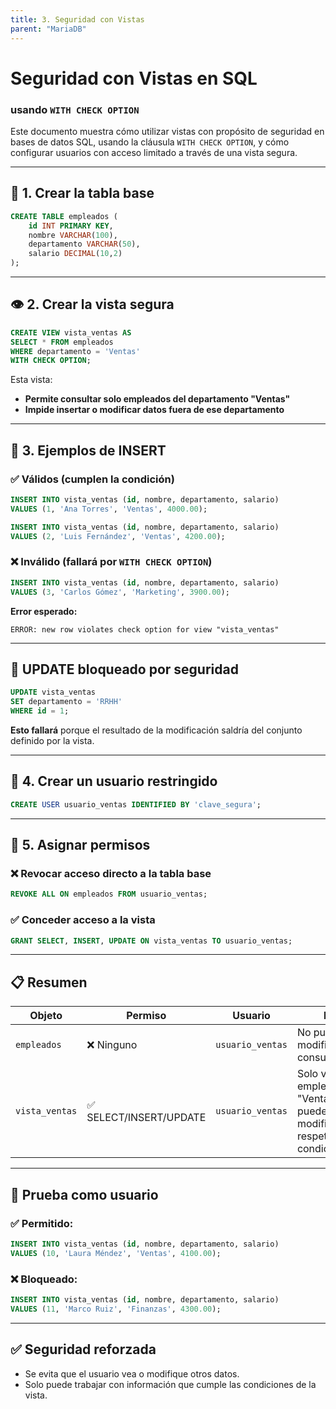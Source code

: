 ```yaml
---
title: 3. Seguridad con Vistas
parent: "MariaDB"
---
```

# Seguridad con Vistas en SQL 

### usando `WITH CHECK OPTION`

Este documento muestra cómo utilizar vistas con propósito de seguridad en bases de datos SQL, usando la cláusula `WITH CHECK OPTION`, y cómo configurar usuarios con acceso limitado a través de una vista segura.

---

## 🧱 1. Crear la tabla base

```sql
CREATE TABLE empleados (
    id INT PRIMARY KEY,
    nombre VARCHAR(100),
    departamento VARCHAR(50),
    salario DECIMAL(10,2)
);
```

---

## 👁 2. Crear la vista segura

```sql
CREATE VIEW vista_ventas AS
SELECT * FROM empleados
WHERE departamento = 'Ventas'
WITH CHECK OPTION;
```

Esta vista:

- **Permite consultar solo empleados del departamento "Ventas"**
- **Impide insertar o modificar datos fuera de ese departamento**

---

## 🧪 3. Ejemplos de INSERT

### ✅ Válidos (cumplen la condición)

```sql
INSERT INTO vista_ventas (id, nombre, departamento, salario)
VALUES (1, 'Ana Torres', 'Ventas', 4000.00);

INSERT INTO vista_ventas (id, nombre, departamento, salario)
VALUES (2, 'Luis Fernández', 'Ventas', 4200.00);
```

### ❌ Inválido (fallará por `WITH CHECK OPTION`)

```sql
INSERT INTO vista_ventas (id, nombre, departamento, salario)
VALUES (3, 'Carlos Gómez', 'Marketing', 3900.00);
```

**Error esperado:**
```
ERROR: new row violates check option for view "vista_ventas"
```

---

## 🔄 UPDATE bloqueado por seguridad

```sql
UPDATE vista_ventas
SET departamento = 'RRHH'
WHERE id = 1;
```

**Esto fallará** porque el resultado de la modificación saldría del conjunto definido por la vista.

---

## 👤 4. Crear un usuario restringido

```sql
CREATE USER usuario_ventas IDENTIFIED BY 'clave_segura';
```


---

## 🔐 5. Asignar permisos

### ❌ Revocar acceso directo a la tabla base

```sql
REVOKE ALL ON empleados FROM usuario_ventas;
```

### ✅ Conceder acceso a la vista

```sql
GRANT SELECT, INSERT, UPDATE ON vista_ventas TO usuario_ventas;
```

---

## 📋 Resumen

| Objeto          | Permiso        | Usuario          | Efecto                                    |
|-----------------|----------------|------------------|--------------------------------------------|
| `empleados`     | ❌ Ninguno     | `usuario_ventas` | No puede ver, modificar ni consultar       |
| `vista_ventas`  | ✅ SELECT/INSERT/UPDATE | `usuario_ventas` | Solo ve empleados de "Ventas", y solo puede modificar/insertar respetando esa condición |

---

## 🧪 Prueba como usuario

### ✅ Permitido:

```sql
INSERT INTO vista_ventas (id, nombre, departamento, salario)
VALUES (10, 'Laura Méndez', 'Ventas', 4100.00);
```

### ❌ Bloqueado:

```sql
INSERT INTO vista_ventas (id, nombre, departamento, salario)
VALUES (11, 'Marco Ruiz', 'Finanzas', 4300.00);
```

---

## ✅ Seguridad reforzada

- Se evita que el usuario vea o modifique otros datos.
- Solo puede trabajar con información que cumple las condiciones de la vista.
